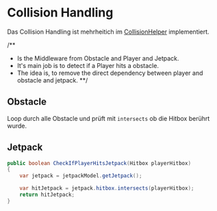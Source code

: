# Collision Handling

Das Collision Handling ist mehrheitich im [CollisionHelper] implementiert.

/**
 * Is the Middleware from Obstacle and Player and Jetpack. 
 * It's main job is to detect if a Player hits a obstacle.
 * The idea is, to remove the direct dependency between player and obstacle and jetpack.
 **/

## Obstacle

Loop durch alle Obstacle und prüft mit `intersects` ob die Hitbox berührt wurde.

## Jetpack

``` java
public boolean CheckIfPlayerHitsJetpack(Hitbox playerHitbox)
{
    var jetpack = jetpackModel.getJetpack();

    var hitJetpack = jetpack.hitbox.intersects(playerHitbox);
    return hitJetpack;
}
```

[CollisionHelper]: ../../src/main/java/ch/teko/bir/jumpdude/CollisionHelper/CollisionHelper.java